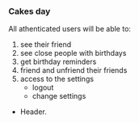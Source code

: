### Cakes day
All athenticated users will be able to:

1. see their friend
2. see close people with birthdays
3. get birthday reminders
4. friend and unfriend their friends
5. access to the settings
    * logout
    * change settings


* Header.

